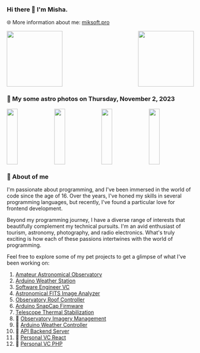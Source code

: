 ### Hi there 👋 I'm Misha.
🌐 More information about me: [miksoft.pro](https://miksoft.pro)

<div style="display: flex; justify-content: space-between; flex-wrap: nowrap;">
  <img src="https://github-readme-stats.vercel.app/api?username=miksrv&show_icons=true&theme=slateorange&hide_title=true&include_all_commits=true&count_private=true" style="height: 150px;" />
  <img src="https://github-readme-stats.vercel.app/api/top-langs/?username=miksrv&langs_count=6&layout=compact&theme=slateorange" style="height: 150px;" />
</div>

### 🚀 My some astro photos on Thursday, November 2, 2023

<div style="display: flex; justify-content: space-between;">
   <img src="https://astro.miksoft.pro/api/photos/NGC_6995-2021.08.22_thumb.jpg" alt="" style="width: 24%; height: 150px; object-fit: cover;" />
   <img src="https://astro.miksoft.pro/api/photos/UGC_6930-40m-2021.03.16_thumb.jpg" alt="" style="width: 24%; height: 150px; object-fit: cover;" />
   <img src="https://astro.miksoft.pro/api/photos/M51-625m-2022.05.15_thumb.jpg" alt="" style="width: 24%; height: 150px; object-fit: cover;" />
   <img src="https://astro.miksoft.pro/api/photos/IC_1805-2021.05.31_thumb.jpg" alt="" style="width: 24%; height: 150px; object-fit: cover;" />
</div>

### 🔭 About of me

I'm passionate about programming, and I've been immersed in the world of code since the age of 16. Over the years, I've honed my skills in several programming languages, but recently, I've found a particular love for frontend development.

Beyond my programming journey, I have a diverse range of interests that beautifully complement my technical pursuits. I'm an avid enthusiast of tourism, astronomy, photography, and radio electronics. What's truly exciting is how each of these passions intertwines with the world of programming.

Feel free to explore some of my pet projects to get a glimpse of what I've been working on:

1. [Amateur Astronomical Observatory](https://github.com/miksrv/astronomy-portal)
2. [Arduino Weather Station](https://github.com/miksrv/arduino-weather-station)
3. [Software Engineer VC](https://github.com/miksrv/nextjs-vcard-project)
4. [Astronomical FITS Image Analyzer](https://github.com/miksrv/astronomy-fits-parser)
5. [Observatory Roof Controller](https://github.com/miksrv/indi-rollroof-controller)
6. [Arduino SnapCap Firmware](https://github.com/miksrv/arduino-snapcap)
7. [Telescope Thermal Stabilization](https://github.com/miksrv/telescope_thermal_stabilization)
8. 🚧 [Observatory Imagery Management](https://github.com/miksrv/observatory)
9. 🚧 [Arduino Weather Controller](https://github.com/miksrv/arduino-weather-station-old)
10. 🚧 [API Backend Server](https://github.com/miksrv/api-backend)
11. 🚧 [Personal VC React](https://github.com/miksrv/react-personal-webpage)
12. 🚧 [Personal VC PHP](https://github.com/miksrv/vcard)
